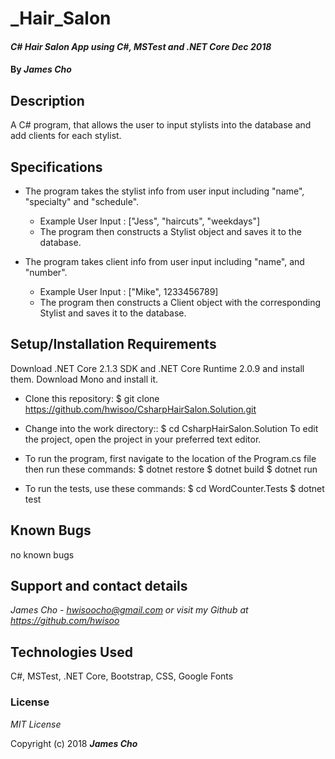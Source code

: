 # _Hair_Salon

#### _C# Hair Salon App using C#, MSTest and .NET Core Dec 2018_

#### By _**James Cho**_

## Description

A C# program, that allows the user to input stylists into the database and add clients for each stylist.

## Specifications
  * The program takes the stylist info from user input including "name", "specialty" and "schedule".
    - Example User Input : ["Jess", "haircuts", "weekdays"]
    - The program then constructs a Stylist object and saves it to the database.
   
  * The program takes client info from user input including "name", and "number".
    - Example User Input : ["Mike", 1233456789]
    - The program then constructs a Client object with the corresponding Stylist and saves it to the database.


## Setup/Installation Requirements

Download .NET Core 2.1.3 SDK and .NET Core Runtime 2.0.9 and install them. Download Mono and install it.

* Clone this repository: $ git clone https://github.com/hwisoo/CsharpHairSalon.Solution.git
* Change into the work directory:: $ cd CsharpHairSalon.Solution
To edit the project, open the project in your preferred text editor.

* To run the program, first navigate to the location of the Program.cs file then run these commands: $ dotnet restore $ dotnet build $ dotnet run

* To run the tests, use these commands: $ cd WordCounter.Tests $ dotnet test




## Known Bugs

no known bugs

## Support and contact details

_James Cho - hwisoocho@gmail.com or visit my Github at https://github.com/hwisoo_

## Technologies Used

C#, MSTest, .NET Core, Bootstrap, CSS, Google Fonts

### License

*MIT License*

Copyright (c) 2018 **_James Cho_**